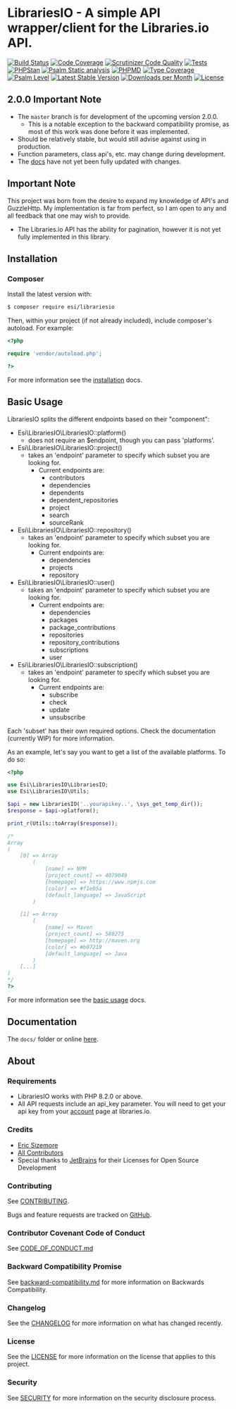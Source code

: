 # LibrariesIO - A simple API wrapper/client for the Libraries.io API.

[![Build Status](https://scrutinizer-ci.com/g/ericsizemore/librariesio/badges/build.png?b=master)](https://scrutinizer-ci.com/g/ericsizemore/librariesio/build-status/master)
[![Code Coverage](https://scrutinizer-ci.com/g/ericsizemore/librariesio/badges/coverage.png?b=master)](https://scrutinizer-ci.com/g/ericsizemore/librariesio/?branch=master)
[![Scrutinizer Code Quality](https://scrutinizer-ci.com/g/ericsizemore/librariesio/badges/quality-score.png?b=master)](https://scrutinizer-ci.com/g/ericsizemore/librariesio/?branch=master)
[![Tests](https://github.com/ericsizemore/librariesio/actions/workflows/tests.yml/badge.svg)](https://github.com/ericsizemore/librariesio/actions/workflows/tests.yml)
[![PHPStan](https://github.com/ericsizemore/librariesio/actions/workflows/main.yml/badge.svg)](https://github.com/ericsizemore/librariesio/actions/workflows/main.yml)
[![Psalm Static analysis](https://github.com/ericsizemore/librariesio/actions/workflows/psalm.yml/badge.svg?branch=master)](https://github.com/ericsizemore/librariesio/actions/workflows/psalm.yml)
[![PHPMD](https://github.com/ericsizemore/librariesio/actions/workflows/phpmd.yml/badge.svg)](https://github.com/ericsizemore/librariesio/actions/workflows/phpmd.yml)
[![Type Coverage](https://shepherd.dev/github/ericsizemore/librariesio/coverage.svg)](https://shepherd.dev/github/ericsizemore/librariesio)
[![Psalm Level](https://shepherd.dev/github/ericsizemore/librariesio/level.svg)](https://shepherd.dev/github/ericsizemore/librariesio)
[![Latest Stable Version](https://img.shields.io/packagist/v/esi/librariesio.svg)](https://packagist.org/packages/esi/librariesio)
[![Downloads per Month](https://img.shields.io/packagist/dm/esi/librariesio.svg)](https://packagist.org/packages/esi/librariesio)
[![License](https://img.shields.io/packagist/l/esi/librariesio.svg)](https://packagist.org/packages/esi/librariesio)

## 2.0.0 Important Note

* The `master` branch is for development of the upcoming version 2.0.0.
  * This is a notable exception to the backward compatibility promise, as most of this work was done before it was implemented.
* Should be relatively stable, but would still advise against using in production.
* Function parameters, class api's, etc. may change during development.
* The [docs](https://github.com/ericsizemore/librariesio/tree/master/docs) have not yet been fully updated with changes.

## Important Note

This project was born from the desire to expand my knowledge of API's and GuzzleHttp. My implementation is far from perfect, so I am open to any and all feedback that one may wish to provide.

* The Libraries.io API has the ability for pagination, however it is not yet fully implemented in this library.

## Installation

### Composer

Install the latest version with:

```bash
$ composer require esi/librariesio
```

Then, within your project (if not already included), include composer's autoload. For example:

```php
<?php

require 'vendor/autoload.php';

?>
```

For more information see the [installation](installation.md) docs.

## Basic Usage

LibrariesIO splits the different endpoints based on their "component":

  * Esi\LibrariesIO\LibrariesIO::platform()
    * does not require an $endpoint, though you can pass 'platforms'.
  * Esi\LibrariesIO\LibrariesIO::project()
    * takes an 'endpoint' parameter to specify which subset you are looking for.
      * Current endpoints are:
        * contributors
        * dependencies
        * dependents
        * dependent_repositories
        * project
        * search
        * sourceRank
  * Esi\LibrariesIO\LibrariesIO::repository()
    * takes an 'endpoint' parameter to specify which subset you are looking for.
      * Current endpoints are:
        * dependencies
        * projects
        * repository
  * Esi\LibrariesIO\LibrariesIO::user()
    * takes an 'endpoint' parameter to specify which subset you are looking for.
      * Current endpoints are:
        * dependencies
        * packages
        * package_contributions
        * repositories
        * repository_contributions
        * subscriptions
        * user
  * Esi\LibrariesIO\LibrariesIO::subscription()
    * takes an 'endpoint' parameter to specify which subset you are looking for.
      * Current endpoints are:
        * subscribe
        * check
        * update
        * unsubscribe

Each 'subset' has their own required options. Check the documentation (currently WIP) for more information.

As an example, let's say you want to get a list of the available platforms. To do so:

```php
<?php

use Esi\LibrariesIO\LibrariesIO;
use Esi\LibrariesIO\Utils;

$api = new LibrariesIO('..yourapikey..', \sys_get_temp_dir());
$response = $api->platform();

print_r(Utils::toArray($response));

/*
Array
(
    [0] => Array
        (
            [name] => NPM
            [project_count] => 4079049
            [homepage] => https://www.npmjs.com
            [color] => #f1e05a
            [default_language] => JavaScript
        )

    [1] => Array
        (
            [name] => Maven
            [project_count] => 588275
            [homepage] => http://maven.org
            [color] => #b07219
            [default_language] => Java
        )
    [...]
)
*/
?>
```

For more information see the [basic usage](basic-usage.md) docs.

## Documentation

The `docs/` folder or online [here](https://www.secondversion.com/docs/librariesio/).

## About

### Requirements

- LibrariesIO works with PHP 8.2.0 or above.
- All API requests include an api_key parameter. You will need to get your api key from your [account](https://libraries.io/account) page at libraries.io. 

### Credits

- [Eric Sizemore](https://github.com/ericsizemore)
- [All Contributors](https://github.com/ericsizemore/librariesio/contributors)
- Special thanks to [JetBrains](https://www.jetbrains.com/?from=esi-librariesio) for their Licenses for Open Source Development

### Contributing

See [CONTRIBUTING](https://github.com/ericsizemore/librariesio/CONTRIBUTING.md).

Bugs and feature requests are tracked on [GitHub](https://github.com/ericsizemore/librariesio/issues).

### Contributor Covenant Code of Conduct

See [CODE_OF_CONDUCT.md](code-of-conduct.md)

### Backward Compatibility Promise

See [backward-compatibility.md](https://github.com/ericsizemore/librariesio/backward-compatibility.md) for more information on Backwards Compatibility.

### Changelog

See the [CHANGELOG](changelog.md) for more information on what has changed recently.

### License

See the [LICENSE](license.md) for more information on the license that applies to this project.

### Security

See [SECURITY](security.md) for more information on the security disclosure process.
